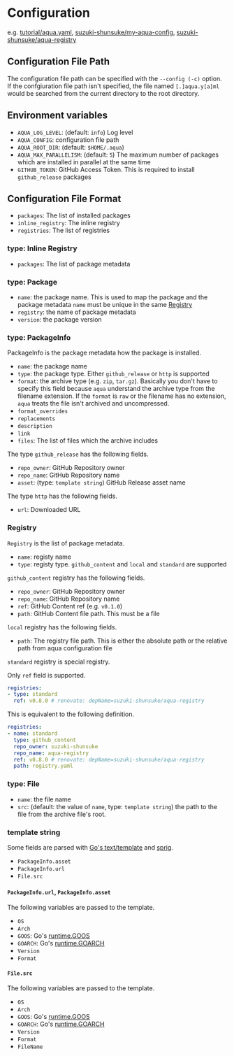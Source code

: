 # Configuration

e.g. [tutorial/aqua.yaml](../tutorial/aqua.yaml), [suzuki-shunsuke/my-aqua-config](https://github.com/suzuki-shunsuke/my-aqua-config/blob/main/aqua.yaml), [suzuki-shunsuke/aqua-registry](https://github.com/suzuki-shunsuke/aqua-registry/blob/main/registry.yaml)

## Configuration File Path

The configuration file path can be specified with the `--config (-c)` option.
If the confgiuration file path isn't specified, the file named `[.]aqua.y[a]ml`  would be searched from the current directory to the root directory.

## Environment variables

* `AQUA_LOG_LEVEL`: (default: `info`) Log level
* `AQUA_CONFIG`: configuration file path
* `AQUA_ROOT_DIR`: (default: `$HOME/.aqua`)
* `AQUA_MAX_PARALLELISM`: (default: `5`) The maximum number of packages which are installed in parallel at the same time
* `GITHUB_TOKEN`: GitHub Access Token. This is required to install `github_release` packages

## Configuration File Format

* `packages`: The list of installed packages
* `inline_registry`: The inline registry
* `registries`: The list of registries

### type: Inline Registry

* `packages`: The list of package metadata

### type: Package

* `name`: the package name. This is used to map the package and the package metadata
  `name` must be unique in the same [Registry](#registry)
* `registry`: the name of package metadata
* `version`: the package version

### type: PackageInfo

PackageInfo is the package metadata how the package is installed.

* `name`: the package name
* `type`: the package type. Either `github_release` or `http` is supported
* `format`: the archive type (e.g. `zip`, `tar.gz`). Basically you don't have to specify this field because `aqua` understand the archive type from the filename extension.
  If the `format` is `raw` or the filename has no extension, `aqua` treats the file isn't archived and uncompressed.
* `format_overrides`
* `replacements`
* `description`
* `link`
* `files`: The list of files which the archive includes

The type `github_release` has the following fields.

* `repo_owner`: GitHub Repository owner
* `repo_name`: GitHub Repository name
* `asset`: (type: `template string`) GitHub Release asset name

The type `http` has the following fields.

* `url`: Downloaded URL

### Registry

`Registry` is the list of package metadata.

* `name`: registy name
* `type`: registy type. `github_content` and `local` and `standard` are supported

`github_content` registry has the following fields.

* `repo_owner`: GitHub Repository owner
* `repo_name`: GitHub Repository name
* `ref`: GitHub Content ref (e.g. `v0.1.0`)
* `path`: GitHub Content file path. This must be a file

`local` registry has the following fields.

* `path`: The registry file path. This is either the absolute path or the relative path from aqua configuration file

`standard` registry is special registry.

Only `ref` field is supported.

```yaml
registries:
- type: standard
  ref: v0.8.0 # renovate: depName=suzuki-shunsuke/aqua-registry
```

This is equivalent to the following definition.

```yaml
registries:
- name: standard
  type: github_content
  repo_owner: suzuki-shunsuke
  repo_name: aqua-registry
  ref: v0.8.0 # renovate: depName=suzuki-shunsuke/aqua-registry
  path: registry.yaml
```

### type: File

* `name`: the file name
* `src`: (default: the value of `name`, type: `template string`) the path to the file from the archive file's root.

### template string

Some fields are parsed with [Go's text/template](https://pkg.go.dev/text/template) and [sprig](http://masterminds.github.io/sprig/).

* `PackageInfo.asset`
* `PackageInfo.url`
* `File.src`

#### `PackageInfo.url`, `PackageInfo.asset`

The following variables are passed to the template.

* `OS`
* `Arch`
* `GOOS`: Go's [runtime.GOOS](https://pkg.go.dev/runtime#pkg-constants)
* `GOARCH`: Go's [runtime.GOARCH](https://pkg.go.dev/runtime#pkg-constants)
* `Version`
* `Format`

#### `File.src`

The following variables are passed to the template.

* `OS`
* `Arch`
* `GOOS`: Go's [runtime.GOOS](https://pkg.go.dev/runtime#pkg-constants)
* `GOARCH`: Go's [runtime.GOARCH](https://pkg.go.dev/runtime#pkg-constants)
* `Version`
* `Format`
* `FileName`
